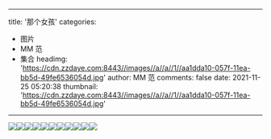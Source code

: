 
---
title: '‪那个女孩'
categories: 
 - 图片
 - MM 范
 - 集合
headimg: 'https://cdn.zzdaye.com:8443//images//a//a//1//aa1dda10-057f-11ea-bb5d-49fe6536054d.jpg'
author: MM 范
comments: false
date: 2021-11-25 05:20:38
thumbnail: 'https://cdn.zzdaye.com:8443//images//a//a//1//aa1dda10-057f-11ea-bb5d-49fe6536054d.jpg'
---

<div>   
<img src="https://cdn.zzdaye.com:8443//images//a//a//1//aa1dda10-057f-11ea-bb5d-49fe6536054d.jpg" referrerpolicy="no-referrer"><img src="https://cdn.zzdaye.com:8443//images//a//a//1//aa1db300-057f-11ea-bb5d-49fe6536054d.jpg" referrerpolicy="no-referrer"><img src="https://cdn.zzdaye.com:8443//images//a//c//6//ac6b9aa0-057f-11ea-bb5d-49fe6536054d.jpg" referrerpolicy="no-referrer"><img src="https://cdn.zzdaye.com:8443//images//a//a//1//aa1e2830-057f-11ea-bb5d-49fe6536054d.jpg" referrerpolicy="no-referrer"><img src="https://cdn.zzdaye.com:8443//images//a//a//1//aa1dda11-057f-11ea-bb5d-49fe6536054d.jpg" referrerpolicy="no-referrer"><img src="https://cdn.zzdaye.com:8443//images//a//c//0//ac016720-057f-11ea-bb5d-49fe6536054d.jpg" referrerpolicy="no-referrer"><img src="https://cdn.zzdaye.com:8443//images//a//b//d//abd37950-057f-11ea-bb5d-49fe6536054d.jpg" referrerpolicy="no-referrer"><img src="https://cdn.zzdaye.com:8443//images//a//a//1//aa1e0120-057f-11ea-bb5d-49fe6536054d.jpg" referrerpolicy="no-referrer"><img src="https://cdn.zzdaye.com:8443//images//a//a//1//aa1e7651-057f-11ea-bb5d-49fe6536054d.jpg" referrerpolicy="no-referrer"><img src="https://cdn.zzdaye.com:8443//images//a//a//1//aa1e7652-057f-11ea-bb5d-49fe6536054d.jpg" referrerpolicy="no-referrer"><img src="https://cdn.zzdaye.com:8443//images//a//a//1//aa1e7650-057f-11ea-bb5d-49fe6536054d.jpg" referrerpolicy="no-referrer">  
</div>
            